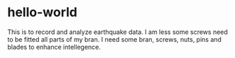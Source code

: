 # hello-world
This is to record and analyze earthquake data.
I am less some screws need to be fitted all parts of my bran.
I need some bran, screws, nuts, pins and blades to enhance intellegence.
